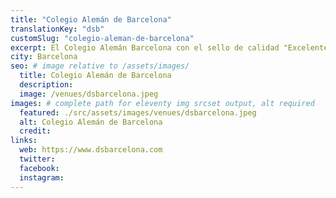 ```yaml
---
title: "Colegio Alemán de Barcelona"
translationKey: "dsb"
customSlug: "colegio-aleman-de-barcelona"
excerpt: El Colegio Alemán Barcelona con el sello de calidad "Excelente Colegio Alemán en el Extranjero" es un centro educativo privado de Barcelona, fundado en 1894 y ubicado en la ciudad de Esplugas de Llobregat en Barcelona desde 1977.
city: Barcelona
seo: # image relative to /assets/images/
  title: Colegio Alemán de Barcelona
  description:
  image: /venues/dsbarcelona.jpeg
images: # complete path for eleventy img srcset output, alt required
  featured: ./src/assets/images/venues/dsbarcelona.jpeg
  alt: Colegio Alemán de Barcelona
  credit:
links:
  web: https://www.dsbarcelona.com
  twitter:
  facebook:
  instagram:
---
```

